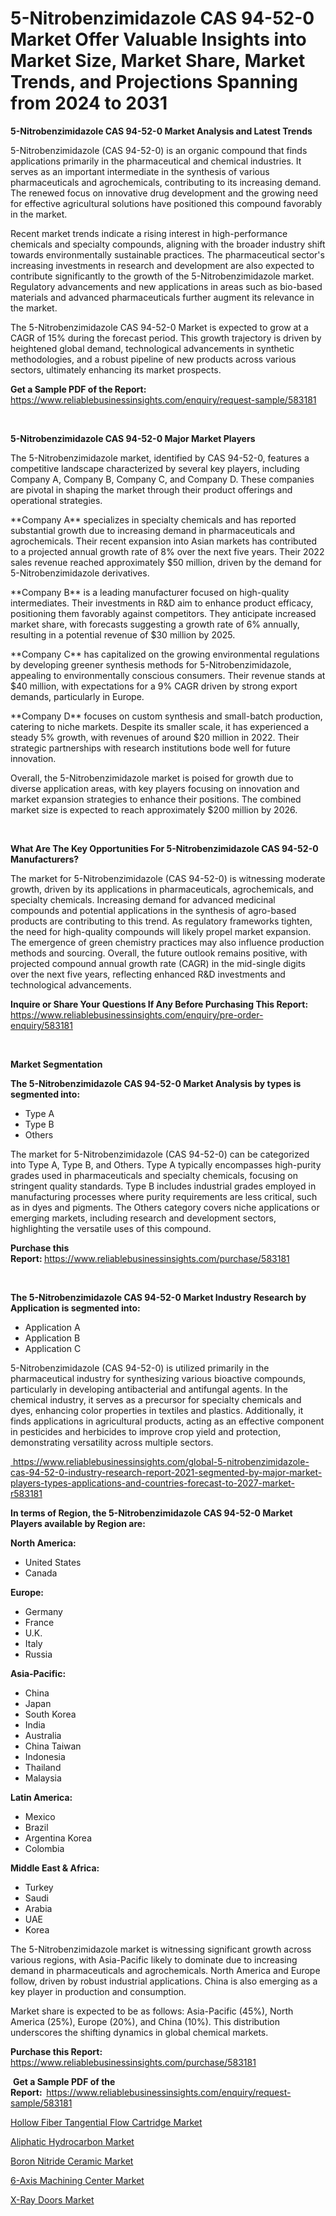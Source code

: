 <p><h1>5-Nitrobenzimidazole CAS 94-52-0 Market Offer Valuable Insights into Market Size, Market Share, Market Trends, and Projections Spanning from 2024 to 2031</h1></p><p><strong>5-Nitrobenzimidazole CAS 94-52-0 Market Analysis and Latest Trends</strong></p>
<p><p>5-Nitrobenzimidazole (CAS 94-52-0) is an organic compound that finds applications primarily in the pharmaceutical and chemical industries. It serves as an important intermediate in the synthesis of various pharmaceuticals and agrochemicals, contributing to its increasing demand. The renewed focus on innovative drug development and the growing need for effective agricultural solutions have positioned this compound favorably in the market.</p><p>Recent market trends indicate a rising interest in high-performance chemicals and specialty compounds, aligning with the broader industry shift towards environmentally sustainable practices. The pharmaceutical sector's increasing investments in research and development are also expected to contribute significantly to the growth of the 5-Nitrobenzimidazole market. Regulatory advancements and new applications in areas such as bio-based materials and advanced pharmaceuticals further augment its relevance in the market.</p><p>The 5-Nitrobenzimidazole CAS 94-52-0 Market is expected to grow at a CAGR of 15% during the forecast period. This growth trajectory is driven by heightened global demand, technological advancements in synthetic methodologies, and a robust pipeline of new products across various sectors, ultimately enhancing its market prospects.</p></p>
<p><strong>Get a Sample PDF of the Report:&nbsp;</strong> <a href="https://www.reliablebusinessinsights.com/enquiry/request-sample/583181?utm_campaign=57&utm_medium=2&utm_source=Github&utm_content=ia&utm_term=09122024&utm_id=5-nitrobenzimidazole-cas-94-52-0">https://www.reliablebusinessinsights.com/enquiry/request-sample/583181</a></p>
<p>&nbsp;</p>
<p><strong>5-Nitrobenzimidazole CAS 94-52-0 Major Market Players</strong></p>
<p><p>The 5-Nitrobenzimidazole market, identified by CAS 94-52-0, features a competitive landscape characterized by several key players, including Company A, Company B, Company C, and Company D. These companies are pivotal in shaping the market through their product offerings and operational strategies.</p><p>**Company A** specializes in specialty chemicals and has reported substantial growth due to increasing demand in pharmaceuticals and agrochemicals. Their recent expansion into Asian markets has contributed to a projected annual growth rate of 8% over the next five years. Their 2022 sales revenue reached approximately $50 million, driven by the demand for 5-Nitrobenzimidazole derivatives.</p><p>**Company B** is a leading manufacturer focused on high-quality intermediates. Their investments in R&D aim to enhance product efficacy, positioning them favorably against competitors. They anticipate increased market share, with forecasts suggesting a growth rate of 6% annually, resulting in a potential revenue of $30 million by 2025. </p><p>**Company C** has capitalized on the growing environmental regulations by developing greener synthesis methods for 5-Nitrobenzimidazole, appealing to environmentally conscious consumers. Their revenue stands at $40 million, with expectations for a 9% CAGR driven by strong export demands, particularly in Europe.</p><p>**Company D** focuses on custom synthesis and small-batch production, catering to niche markets. Despite its smaller scale, it has experienced a steady 5% growth, with revenues of around $20 million in 2022. Their strategic partnerships with research institutions bode well for future innovation.</p><p>Overall, the 5-Nitrobenzimidazole market is poised for growth due to diverse application areas, with key players focusing on innovation and market expansion strategies to enhance their positions. The combined market size is expected to reach approximately $200 million by 2026.</p></p>
<p>&nbsp;</p>
<p><strong>What Are The Key Opportunities For 5-Nitrobenzimidazole CAS 94-52-0 Manufacturers?</strong></p>
<p><p>The market for 5-Nitrobenzimidazole (CAS 94-52-0) is witnessing moderate growth, driven by its applications in pharmaceuticals, agrochemicals, and specialty chemicals. Increasing demand for advanced medicinal compounds and potential applications in the synthesis of agro-based products are contributing to this trend. As regulatory frameworks tighten, the need for high-quality compounds will likely propel market expansion. The emergence of green chemistry practices may also influence production methods and sourcing. Overall, the future outlook remains positive, with projected compound annual growth rate (CAGR) in the mid-single digits over the next five years, reflecting enhanced R&D investments and technological advancements.</p></p>
<p><strong>Inquire or Share Your Questions If Any Before Purchasing This Report:</strong> <a href="https://www.reliablebusinessinsights.com/enquiry/pre-order-enquiry/583181?utm_campaign=57&utm_medium=2&utm_source=Github&utm_content=ia&utm_term=09122024&utm_id=5-nitrobenzimidazole-cas-94-52-0">https://www.reliablebusinessinsights.com/enquiry/pre-order-enquiry/583181</a></p>
<p>&nbsp;</p>
<p><strong>Market Segmentation</strong></p>
<p><strong>The 5-Nitrobenzimidazole CAS 94-52-0 Market Analysis by types is segmented into:</strong></p>
<p><ul><li>Type A</li><li>Type B</li><li>Others</li></ul></p>
<p><p>The market for 5-Nitrobenzimidazole (CAS 94-52-0) can be categorized into Type A, Type B, and Others. Type A typically encompasses high-purity grades used in pharmaceuticals and specialty chemicals, focusing on stringent quality standards. Type B includes industrial grades employed in manufacturing processes where purity requirements are less critical, such as in dyes and pigments. The Others category covers niche applications or emerging markets, including research and development sectors, highlighting the versatile uses of this compound.</p></p>
<p><strong>Purchase this Report:&nbsp;</strong><a href="https://www.reliablebusinessinsights.com/purchase/583181?utm_campaign=57&utm_medium=2&utm_source=Github&utm_content=ia&utm_term=09122024&utm_id=5-nitrobenzimidazole-cas-94-52-0">https://www.reliablebusinessinsights.com/purchase/583181</a></p>
<p>&nbsp;</p>
<p><strong>The 5-Nitrobenzimidazole CAS 94-52-0 Market Industry Research by Application is segmented into:</strong></p>
<p><ul><li>Application A</li><li>Application B</li><li>Application C</li></ul></p>
<p><p>5-Nitrobenzimidazole (CAS 94-52-0) is utilized primarily in the pharmaceutical industry for synthesizing various bioactive compounds, particularly in developing antibacterial and antifungal agents. In the chemical industry, it serves as a precursor for specialty chemicals and dyes, enhancing color properties in textiles and plastics. Additionally, it finds applications in agricultural products, acting as an effective component in pesticides and herbicides to improve crop yield and protection, demonstrating versatility across multiple sectors.</p></p>
<p><a href="https://www.reliablebusinessinsights.com/global-5-nitrobenzimidazole-cas-94-52-0-industry-research-report-2021-segmented-by-major-market-players-types-applications-and-countries-forecast-to-2027-market-r583181?utm_campaign=57&utm_medium=2&utm_source=Github&utm_content=ia&utm_term=09122024&utm_id=5-nitrobenzimidazole-cas-94-52-0">&nbsp;https://www.reliablebusinessinsights.com/global-5-nitrobenzimidazole-cas-94-52-0-industry-research-report-2021-segmented-by-major-market-players-types-applications-and-countries-forecast-to-2027-market-r583181</a></p>
<p><strong>In terms of Region, the 5-Nitrobenzimidazole CAS 94-52-0 Market Players available by Region are:</strong></p>
<p>
    <p> <strong> North America: </strong>
        <ul>
            <li>United States</li>
            <li>Canada</li>
        </ul>
        </p> 
    <p> <strong> Europe: </strong>
        <ul>
            <li>Germany</li>
            <li>France</li>
            <li>U.K.</li>
            <li>Italy</li>
            <li>Russia</li>
        </ul>
        </p> 
    <p> <strong> Asia-Pacific: </strong>
        <ul>
            <li>China</li>
            <li>Japan</li>
            <li>South Korea</li>
            <li>India</li>
            <li>Australia</li>
            <li>China Taiwan</li>
            <li>Indonesia</li>
            <li>Thailand</li>
            <li>Malaysia</li>
        </ul>
        </p> 
    <p> <strong> Latin America: </strong>
        <ul>
            <li>Mexico</li>
            <li>Brazil</li>
            <li>Argentina Korea</li>
            <li>Colombia</li>
        </ul>
        </p> 
    <p> <strong> Middle East & Africa: </strong>
        <ul>
            <li>Turkey</li>
            <li>Saudi</li>
            <li>Arabia</li>
            <li>UAE</li>
            <li>Korea</li>
        </ul>
    </p>
    </p>
<p><p>The 5-Nitrobenzimidazole market is witnessing significant growth across various regions, with Asia-Pacific likely to dominate due to increasing demand in pharmaceuticals and agrochemicals. North America and Europe follow, driven by robust industrial applications. China is also emerging as a key player in production and consumption. </p><p>Market share is expected to be as follows: Asia-Pacific (45%), North America (25%), Europe (20%), and China (10%). This distribution underscores the shifting dynamics in global chemical markets.</p></p>
<p><strong>Purchase this Report: </strong><a href="https://www.reliablebusinessinsights.com/purchase/583181?utm_campaign=57&utm_medium=2&utm_source=Github&utm_content=ia&utm_term=09122024&utm_id=5-nitrobenzimidazole-cas-94-52-0">https://www.reliablebusinessinsights.com/purchase/583181</a></p>
<p>&nbsp;<strong>Get a Sample PDF of the Report:&nbsp;&nbsp;</strong><a href="https://www.reliablebusinessinsights.com/enquiry/request-sample/583181?utm_campaign=57&utm_medium=2&utm_source=Github&utm_content=ia&utm_term=09122024&utm_id=5-nitrobenzimidazole-cas-94-52-0">https://www.reliablebusinessinsights.com/enquiry/request-sample/583181</a></p>
<p><strong></strong></p>
<p><p><a href="https://www.linkedin.com/pulse/hollow-fiber-tangential-flow-cartridge-market-forecast-ztghe?utm_campaign=57&utm_medium=2&utm_source=Github&utm_content=ia&utm_term=09122024&utm_id=5-nitrobenzimidazole-cas-94-52-0">Hollow Fiber Tangential Flow Cartridge Market</a></p><p><a href="https://github.com/ilonaenterline65/Market-Research-Report-List-1/blob/main/aliphatic-hydrocarbon-market.md?utm_campaign=57&utm_medium=2&utm_source=Github&utm_content=ia&utm_term=09122024&utm_id=5-nitrobenzimidazole-cas-94-52-0">Aliphatic Hydrocarbon Market</a></p><p><a href="https://github.com/gullattedenna/Market-Research-Report-List-1/blob/main/boron-nitride-ceramic-market.md?utm_campaign=57&utm_medium=2&utm_source=Github&utm_content=ia&utm_term=09122024&utm_id=5-nitrobenzimidazole-cas-94-52-0">Boron Nitride Ceramic Market</a></p><p><a href="https://www.linkedin.com/pulse/6-axis-machining-center-market-penetration-strategies-untapped-qzehe?utm_campaign=57&utm_medium=2&utm_source=Github&utm_content=ia&utm_term=09122024&utm_id=5-nitrobenzimidazole-cas-94-52-0">6-Axis Machining Center Market</a></p><p><a href="https://www.linkedin.com/pulse/assessing-x-ray-doors-market-segmentation-type-application-geography-wgtye?utm_campaign=57&utm_medium=2&utm_source=Github&utm_content=ia&utm_term=09122024&utm_id=5-nitrobenzimidazole-cas-94-52-0">X-Ray Doors Market</a></p></p>